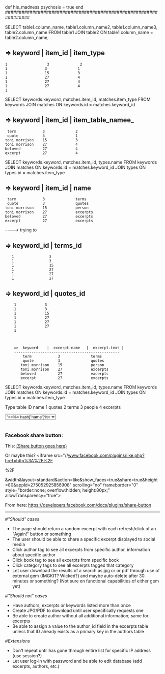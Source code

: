
def his_madness
  psychosis = true
end
#################################################################        



SELECT table1.column_name, table1.column_name2, table1.column_name3, table2.column_name
FROM table1
JOIN table2
ON table1.column_name = table2.column_name;




 =>  keyword    |   item_id    |  item_type
 ------------------------------------------------
    1                  3              2
    1                 3              1
    1                 15             3
    1                 27             4
    1                 27             4
    1                 27             4
    1                


SELECT keywords.keyword, matches.item_id, matches.item_type FROM keywords JOIN matches ON keywords.id = matches.keyword_id
 
 =>  keyword    |   item_id    |  item_table_namee_
 ------------------------------------------------
     term            3              2
     quote           3              1
    toni morrison    15             3
    toni morrison    27             4
    beloved          27             4
    excerpt          27             4
    
 
 SELECT keywords.keyword, matches.item_id, types.name FROM keywords JOIN matches ON keywords.id = matches.keyword_id JOIN types ON types.id = matches.item_type
 
 =>  keyword    |   item_id    |  name
 ------------------------------------------------
     term            3              terms
     quote           3              quotes
    toni morrison    15             person
    toni morrison    27             excerpts
    beloved          27             excerpts
    excerpt          27             excerpts
    
 
----> trying to  
 
 =>  keyword_id   |   terms_id  
 -----------------------------
       1                3        
       1                3        
       1                15       
       1                27       
       1                27       
       1                27       
 
 =>  keyword_id    |   quotes_id  
 -----------------------------
        1             3        
        1             3        
        1             15       
        1             27       
        1             27       
        1             27       
        1         
        
        
        
        =>  keyword    |  excerpt.name   |  excerpt.text | 
        ------------------------------------------------
            term            3              terms
            quote           3              quotes
           toni morrison    15             person
           toni morrison    27             excerpts
           beloved          27             excerpts
           excerpt          27             excerpts
        
 
 
  SELECT keywords.keyword, matches.item_id, types.name FROM keywords JOIN matches ON keywords.id = matches.keyword_id JOIN types ON types.id = matches.item_type
 
 
 
 
 Type table
 ID  name
 1  quotes
 2  terms
 3  people
 4 excerpts
 
 
  <select name="category_id">
  <% @all_category_info_array.each do |hash| %>
  <option value="<%= hash["id"] %>"><%= hash["name"]%></option>
  <% end %>
  </select>
  <br><br>



### Facebook share button:
This: <a href="https://www.facebook.com/sharer/sharer.php?u=example.org" target="_blank">
  (Share button goes here) </a>
  
Or maybe this? <iframe src="//www.facebook.com/plugins/like.php?href=http%3A%2F%2F 
<!-- domain.com goes here --> %2F
<!-- page name goes here -->
&amp;width&amp;layout=standard&amp;action=like&amp;show_faces=true&amp;share=true&amp;height=80&amp;appId=275052925858908" scrolling="no" frameborder="0" style="border:none; overflow:hidden; height:80px;" allowTransparency="true"></iframe>
  

From here: https://developers.facebook.com/docs/plugins/share-button
  


______________________________________________________________________________

#*"Should" cases*

* The page should return a random excerpt with each refresh/click of an "Again!" button or something
* The user should be able to share a specific excerpt displayed to social media
* Click author tag to see all excerpts from specific author, information about specific author
* Click book tag to see all excerpts from specific book
* Click category tags to see all excerpts tagged that category
* Let user download the results of a search as jpg or or pdf through use of external gem (IMGKIT? Wicked?) and maybe auto-delete after 30 minutes or something? (Not sure on functional capabilities of either gem yet)

#*"Should not" cases*

* Have authors, excerpts or keywords listed more than once
* Create JPG/PDF to download until user specifically requests one
* Be able to create author without all additional information; same for excerpts
* Be able to assign a value to the author_id field in the excerpts table unless that ID already exists as a primary key in the authors table

#*Extensions*

* Don't repeat until has gone through entire list for specific IP address (use session?)
* Let user log-in with password and be able to edit database (add excerpts, authors, etc.)











